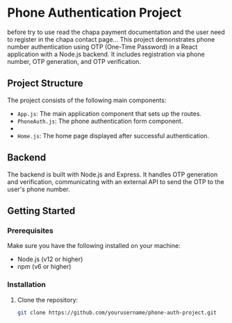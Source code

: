 # Phone Authentication Project
before try to use read the chapa payment documentation and the user need to  register in the chapa contact page...
This project demonstrates phone number authentication using OTP (One-Time Password) in a React application with a Node.js backend. It includes registration via phone number, OTP generation, and OTP verification.

## Project Structure

The project consists of the following main components:

- `App.js`: The main application component that sets up the routes.
- `PhoneAuth.js`: The phone authentication form component.
- 
- `Home.js`: The home page displayed after successful authentication.

## Backend

The backend is built with Node.js and Express. It handles OTP generation and verification, communicating with an external API to send the OTP to the user's phone number.

## Getting Started

### Prerequisites

Make sure you have the following installed on your machine:

- Node.js (v12 or higher)
- npm (v6 or higher)

### Installation

1. Clone the repository:
   ```sh
   git clone https://github.com/yourusername/phone-auth-project.git
